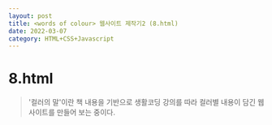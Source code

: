 ```yaml
---
layout: post
title: <words of colour> 웹사이트 제작기2 (8.html)
date: 2022-03-07 
category: HTML+CSS+Javascript
---
```

# 8.html
  
> '컬러의 말'이란 책 내용을 기반으로 생활코딩 강의를 따라 컬러별 내용이 담긴 웹사이트를 만들어 보는 중이다.  
<script src="https://gist.github.com/ys815/7b9e5549e835a661ccb1919e0e78788a.js"></script> 
  
  
